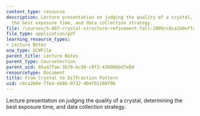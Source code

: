 ```yaml
---
content_type: resource
description: Lecture presentation on judging the quality of a crystal, determining
  the best exposure time, and data collection strategy.
file: /courses/5-067-crystal-structure-refinement-fall-2009/c8ca2b0effe2eb8b0732404fb1286f06_MIT5_067F09_lec1_data.pdf
file_type: application/pdf
learning_resource_types:
- Lecture Notes
ocw_type: OCWFile
parent_title: Lecture Notes
parent_type: CourseSection
parent_uid: 05a47fae-3b79-bc99-c9f2-436006bd7e84
resourcetype: Document
title: From Crystal to Diffraction Pattern
uid: c8ca2b0e-ffe2-eb8b-0732-404fb1286f06
---
```

Lecture presentation on judging the quality of a crystal, determining the best exposure time, and data collection strategy.

